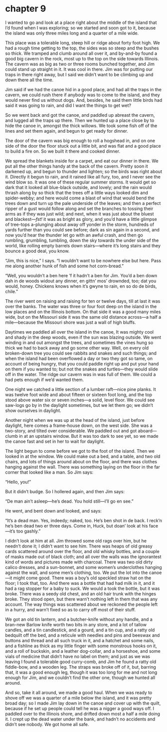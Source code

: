 # chapter 9

I wanted to go and look at a place right about the middle of the island
that I’d found when I was exploring; so we started and soon got to it,
because the island was only three miles long and a quarter of a mile
wide.

This place was a tolerable long, steep hill or ridge about forty foot
high. We had a rough time getting to the top, the sides was so steep
and the bushes so thick. We tramped and clumb around all over it, and
by-and-by found a good big cavern in the rock, most up to the top on
the side towards Illinois. The cavern was as big as two or three rooms
bunched together, and Jim could stand up straight in it. It was cool in
there. Jim was for putting our traps in there right away, but I said we
didn’t want to be climbing up and down there all the time.

Jim said if we had the canoe hid in a good place, and had all the traps
in the cavern, we could rush there if anybody was to come to the
island, and they would never find us without dogs. And, besides, he
said them little birds had said it was going to rain, and did I want
the things to get wet?

So we went back and got the canoe, and paddled up abreast the cavern,
and lugged all the traps up there. Then we hunted up a place close by
to hide the canoe in, amongst the thick willows. We took some fish off
of the lines and set them again, and begun to get ready for dinner.

The door of the cavern was big enough to roll a hogshead in, and on one
side of the door the floor stuck out a little bit, and was flat and a
good place to build a fire on. So we built it there and cooked dinner.

We spread the blankets inside for a carpet, and eat our dinner in
there. We put all the other things handy at the back of the cavern.
Pretty soon it darkened up, and begun to thunder and lighten; so the
birds was right about it. Directly it begun to rain, and it rained like
all fury, too, and I never see the wind blow so. It was one of these
regular summer storms. It would get so dark that it looked all
blue-black outside, and lovely; and the rain would thrash along by so
thick that the trees off a little ways looked dim and spider-webby; and
here would come a blast of wind that would bend the trees down and turn
up the pale underside of the leaves; and then a perfect ripper of a
gust would follow along and set the branches to tossing their arms as
if they was just wild; and next, when it was just about the bluest and
blackest—_fst!_ it was as bright as glory, and you’d have a little
glimpse of tree-tops a-plunging about away off yonder in the storm,
hundreds of yards further than you could see before; dark as sin again
in a second, and now you’d hear the thunder let go with an awful crash,
and then go rumbling, grumbling, tumbling, down the sky towards the
under side of the world, like rolling empty barrels down stairs—where
it’s long stairs and they bounce a good deal, you know.

“Jim, this is nice,” I says. “I wouldn’t want to be nowhere else but
here. Pass me along another hunk of fish and some hot corn-bread.”

“Well, you wouldn’t a ben here ’f it hadn’t a ben for Jim. You’d a ben
down dah in de woods widout any dinner, en gittn’ mos’ drownded, too;
dat you would, honey. Chickens knows when it’s gwyne to rain, en so do
de birds, chile.”

The river went on raising and raising for ten or twelve days, till at
last it was over the banks. The water was three or four foot deep on
the island in the low places and on the Illinois bottom. On that side
it was a good many miles wide, but on the Missouri side it was the same
old distance across—a half a mile—because the Missouri shore was just a
wall of high bluffs.

Daytimes we paddled all over the island in the canoe, It was mighty
cool and shady in the deep woods, even if the sun was blazing outside.
We went winding in and out amongst the trees, and sometimes the vines
hung so thick we had to back away and go some other way. Well, on every
old broken-down tree you could see rabbits and snakes and such things;
and when the island had been overflowed a day or two they got so tame,
on account of being hungry, that you could paddle right up and put your
hand on them if you wanted to; but not the snakes and turtles—they
would slide off in the water. The ridge our cavern was in was full of
them. We could a had pets enough if we’d wanted them.

One night we catched a little section of a lumber raft—nice pine
planks. It was twelve foot wide and about fifteen or sixteen foot long,
and the top stood above water six or seven inches—a solid, level floor.
We could see saw-logs go by in the daylight sometimes, but we let them
go; we didn’t show ourselves in daylight.

Another night when we was up at the head of the island, just before
daylight, here comes a frame-house down, on the west side. She was a
two-story, and tilted over considerable. We paddled out and got
aboard—clumb in at an upstairs window. But it was too dark to see yet,
so we made the canoe fast and set in her to wait for daylight.

The light begun to come before we got to the foot of the island. Then
we looked in at the window. We could make out a bed, and a table, and
two old chairs, and lots of things around about on the floor, and there
was clothes hanging against the wall. There was something laying on the
floor in the far corner that looked like a man. So Jim says:

“Hello, you!”

But it didn’t budge. So I hollered again, and then Jim says:

“De man ain’t asleep—he’s dead. You hold still—I’ll go en see.”

He went, and bent down and looked, and says:

“It’s a dead man. Yes, indeedy; naked, too. He’s ben shot in de back. I
reck’n he’s ben dead two er three days. Come in, Huck, but doan’ look
at his face—it’s too gashly.”

I didn’t look at him at all. Jim throwed some old rags over him, but he
needn’t done it; I didn’t want to see him. There was heaps of old
greasy cards scattered around over the floor, and old whisky bottles,
and a couple of masks made out of black cloth; and all over the walls
was the ignorantest kind of words and pictures made with charcoal.
There was two old dirty calico dresses, and a sun-bonnet, and some
women’s underclothes hanging against the wall, and some men’s clothing,
too. We put the lot into the canoe—it might come good. There was a
boy’s old speckled straw hat on the floor; I took that, too. And there
was a bottle that had had milk in it, and it had a rag stopper for a
baby to suck. We would a took the bottle, but it was broke. There was a
seedy old chest, and an old hair trunk with the hinges broke. They
stood open, but there warn’t nothing left in them that was any account.
The way things was scattered about we reckoned the people left in a
hurry, and warn’t fixed so as to carry off most of their stuff.

We got an old tin lantern, and a butcher-knife without any handle, and
a bran-new Barlow knife worth two bits in any store, and a lot of
tallow candles, and a tin candlestick, and a gourd, and a tin cup, and
a ratty old bedquilt off the bed, and a reticule with needles and pins
and beeswax and buttons and thread and all such truck in it, and a
hatchet and some nails, and a fishline as thick as my little finger
with some monstrous hooks on it, and a roll of buckskin, and a leather
dog-collar, and a horseshoe, and some vials of medicine that didn’t
have no label on them; and just as we was leaving I found a tolerable
good curry-comb, and Jim he found a ratty old fiddle-bow, and a wooden
leg. The straps was broke off of it, but, barring that, it was a good
enough leg, though it was too long for me and not long enough for Jim,
and we couldn’t find the other one, though we hunted all around.

And so, take it all around, we made a good haul. When we was ready to
shove off we was a quarter of a mile below the island, and it was
pretty broad day; so I made Jim lay down in the canoe and cover up with
the quilt, because if he set up people could tell he was a nigger a
good ways off. I paddled over to the Illinois shore, and drifted down
most a half a mile doing it. I crept up the dead water under the bank,
and hadn’t no accidents and didn’t see nobody. We got home all safe.